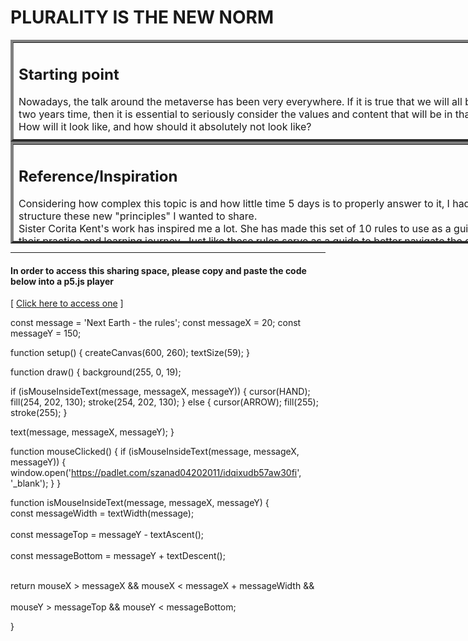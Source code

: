 <h1>PLURALITY IS THE NEW NORM</h1>

<table style="margin: auto; width: 1000px; height: 163px;" border="4">
<tbody>
<tr>
<td>
  <p><h2>Starting point</h2></p>
  <p>Nowadays, the talk around the metaverse has been very everywhere. If it is true that we will all be leading a double virtual life in two years time, then it is essential to seriously consider the values and content that will be in that world.<br> How will it look like, and how should it absolutely not look like?</br></p>
  <p>For example, I have found that many digital fashion brands mainly use white skinny models to display their work, which is a huge lack of representation.</p>
  <p></p>
  <p><b>It is unacceptable that on an interface as polyvalent, free and new we keep up with the same exact discriminatory standards.</b></p>
  <p>If there is a chance to somewhat start again and do better, the metaverse must be it.</p>
  <p>On the other hand, there are already brands that have identified the problem and work towards improving the situation. The Metaverse fashion brand "Placebo" has understood how important the problematic of representation is. In reaction to this phenomenon, Roei Derhi has decided to create " garments [that] are sustainable, ageless, genderless and sizeless". It would be great to continue moving towards that direction of better inclusion and representation.</p>
  <img src="https://www.kaltblut-magazine.com/wp-content/uploads/2021/11/LOOK-6_1.jpeg" width="900"/>
</td>
</tr>
</tbody>
</table>

<table style="margin: auto; width: 1000px; height: 163px;" border="4">
<tbody>
<tr>
<td>
  <p><h2>Reference/Inspiration</h2></p>
  <p> Considering how complex this topic is and how little time 5 days is to properly answer to it, I had to find a way to efficiently structure these new "principles" I wanted to share. <br>Sister Corita Kent's work has inspired me a lot. She has made this set of 10 rules to use as a guide for any art student to structure their practice and learning journey. Just like these rules serve as a guide to better navigate the creative "world", my outcome could borrow its structure and become a guide on how to navigate the digital world as a creative.</br></p>
  <p></p>
  <img src="http://cdn.shopify.com/s/files/1/0726/8563/products/10rules_e7a0bacd-2744-44e7-a1fb-878bc7385fe7.png?v=1605756816" width="900"/>
  <p></p>
  <p>These rules were inspired by her own experience and conversations she had with people surrounding her. They were carefully crafted. I do not believe my sole insights are enough to craft a meaningful and relevant list of rules. For that reason, I have decided to create a space where people would be able to share about this topic and <b>together</b> come up with an inlcusive and respectful guide.</p>
</td>
</tr>
</tbody>
</table>

***
<p></p>
<p></p>
<h4>In order to access this sharing space, please copy and paste the code below into a p5.js player</h4>
<p></p>

[ [Click here to access one](https://editor.p5js.org/) ]

<p></p>
<p></p>
 const message = 'Next Earth - the rules';
 const messageX = 20;
 const messageY = 150;

  function setup() {
  createCanvas(600, 260);
  textSize(59);
}

 function draw() {
  background(255, 0, 19);

  if (isMouseInsideText(message, messageX, messageY)) {
    cursor(HAND);
    fill(254, 202, 130);
    stroke(254, 202, 130);
  } else {
    cursor(ARROW);
    fill(255);
    stroke(255);
 }

  text(message, messageX, messageY);
}

 function mouseClicked() {
  if (isMouseInsideText(message, messageX, messageY)) {
    window.open('https://padlet.com/szanad04202011/idqixudb57aw30fi', '_blank');
  }
}

 <p>function isMouseInsideText(message, messageX, messageY) {
  <br>const messageWidth = textWidth(message);</br>
  <br>const messageTop = messageY - textAscent();</br>
  <br>const messageBottom = messageY + textDescent();</br>

  <br>return mouseX > messageX && mouseX < messageX + messageWidth &&</br>
  <br>  mouseY > messageTop && mouseY < messageBottom;</br></p>
}
